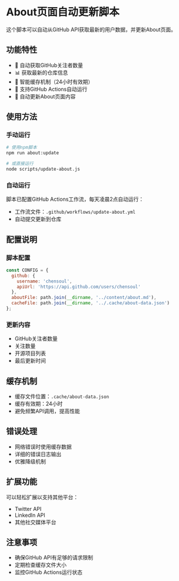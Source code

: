 # About页面自动更新脚本

这个脚本可以自动从GitHub API获取最新的用户数据，并更新About页面。

## 功能特性

- 🔄 自动获取GitHub关注者数量
- 📊 获取最新的仓库信息
- 💾 智能缓存机制（24小时有效期）
- 🤖 支持GitHub Actions自动运行
- 📝 自动更新About页面内容

## 使用方法

### 手动运行
```bash
# 使用npm脚本
npm run about:update

# 或直接运行
node scripts/update-about.js
```

### 自动运行
脚本已配置GitHub Actions工作流，每天凌晨2点自动运行：
- 工作流文件：`.github/workflows/update-about.yml`
- 自动提交更新到仓库

## 配置说明

### 脚本配置
```javascript
const CONFIG = {
  github: {
    username: 'chensoul',
    apiUrl: 'https://api.github.com/users/chensoul'
  },
  aboutFile: path.join(__dirname, '../content/about.md'),
  cacheFile: path.join(__dirname, '../.cache/about-data.json')
};
```

### 更新内容
- GitHub关注者数量
- 关注数量
- 开源项目列表
- 最后更新时间

## 缓存机制

- 缓存文件位置：`.cache/about-data.json`
- 缓存有效期：24小时
- 避免频繁API调用，提高性能

## 错误处理

- 网络错误时使用缓存数据
- 详细的错误日志输出
- 优雅降级机制

## 扩展功能

可以轻松扩展以支持其他平台：
- Twitter API
- LinkedIn API
- 其他社交媒体平台

## 注意事项

- 确保GitHub API有足够的请求限制
- 定期检查缓存文件大小
- 监控GitHub Actions运行状态
